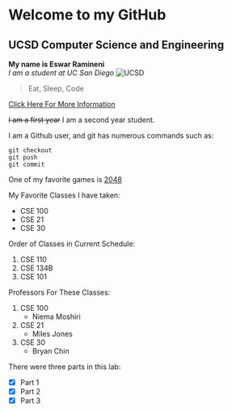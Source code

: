 # Welcome to my GitHub
## UCSD Computer Science and Engineering
**My name is Eswar Ramineni** <br>
*I am a student at UC San Diego*
![UCSD](https://ucsdnews.ucsd.edu/news_uploads/Resized_Geisel_Library_08.31.jpg)
> Eat, Sleep, Code

[Click Here For More Information](Website_Info)

~~I am a first year~~
I am a second year student.

I am a Github user, and git has numerous commands such as:
```
git checkout
git push
git commit
```
One of my favorite games is [2048](https://play2048.co/)

My Favorite Classes I have taken:
- CSE 100
- CSE 21
- CSE 30

Order of Classes in Current Schedule:
1. CSE 110
2. CSE 134B
3. CSE 101

Professors For These Classes:
1. CSE 100
   - Niema Moshiri
2. CSE 21
   - Miles Jones
3. CSE 30
   - Bryan Chin
   
There were three parts in this lab:
- [x] Part 1
- [x] Part 2
- [x] Part 3
